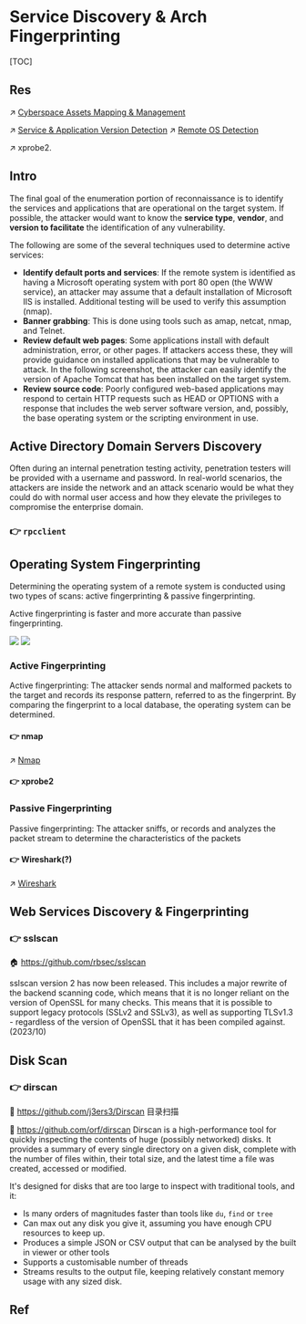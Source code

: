 # Service Discovery & Arch Fingerprinting

[TOC]



## Res
↗ [Cyberspace Assets Mapping & Management](../../../🐄%20Cyberspace%20Assets/🧨%20Cyberspace%20Assets%20Mapping%20&%20Management/Cyberspace%20Assets%20Mapping%20&%20Management.md)

↗ [Service & Application Version Detection](../../../../☠️%20Kill%20Chain%20&%20Security%20Tool%20Box/Reconnaissance%20&%20Exploration/Nmap%20Proj/⭐️%20Nmap%20Mechanisms%20&%20Network%20Scanning%20Principles/Service%20&%20Application%20Version%20Detection/Service%20&%20Application%20Version%20Detection.md)
↗ [Remote OS Detection](../../../../☠️%20Kill%20Chain%20&%20Security%20Tool%20Box/Reconnaissance%20&%20Exploration/Nmap%20Proj/⭐️%20Nmap%20Mechanisms%20&%20Network%20Scanning%20Principles/Remote%20OS%20Detection/Remote%20OS%20Detection.md)

↗ xprobe2.



## Intro
The final goal of the enumeration portion of reconnaissance is to identify the services and applications that are operational on the target system. If possible, the attacker would want to know the **service type**, **vendor**, and **version to facilitate** the identification of any vulnerability.

The following are some of the several techniques used to determine active services:
- **Identify default ports and services**: If the remote system is identified as having a Microsoft operating system with port 80 open (the WWW service), an attacker may assume that a default installation of Microsoft IIS is installed. Additional testing will be used to verify this assumption (nmap). 
- **Banner grabbing**: This is done using tools such as amap, netcat, nmap, and Telnet.
- **Review default web pages**: Some applications install with default administration, error, or other pages. If attackers access these, they will provide guidance on installed applications that may be vulnerable to attack. In the following screenshot, the attacker can easily identify the version of Apache Tomcat that has been installed on the target system.
- **Review source code**: Poorly configured web-based applications may respond to certain HTTP requests such as HEAD or OPTIONS with a response that includes the web server software version, and, possibly, the base operating system or the scripting environment in use.



## Active Directory Domain Servers Discovery
Often during an internal penetration testing activity, penetration testers will be provided with a username and password. In real-world scenarios, the attackers are inside the network and an attack scenario would be what they could do with normal user access and how they elevate the privileges to compromise the enterprise domain.

### 👉 `rpcclient`



## Operating System Fingerprinting
Determining the operating system of a remote system is conducted using two types of scans: active fingerprinting & passive fingerprinting. 

Active fingerprinting is faster and more accurate than passive fingerprinting.

![](../../../../../../../Assets/Pics/Screenshot%202023-04-01%20at%205.02.31%20PM.png)
![](../../../../../../../Assets/Pics/Screenshot%202023-04-01%20at%205.02.47%20PM.png)


### Active Fingerprinting
Active fingerprinting: The attacker sends normal and malformed packets to the target and records its response pattern, referred to as the fingerprint. By comparing the fingerprint to a local database, the operating system can be determined.
 
#### 👉 nmap
↗ [Nmap](../../../../☠️%20Kill%20Chain%20&%20Security%20Tool%20Box/Reconnaissance%20&%20Exploration/Nmap%20Proj/Nmap%20Project%20Products/Nmap.md)


#### 👉 xprobe2


### Passive Fingerprinting
Passive fingerprinting: The attacker sniffs, or records and analyzes the packet stream to determine the characteristics of the packets


#### 👉 Wireshark(?)
↗ [Wireshark](../../../../☠️%20Kill%20Chain%20&%20Security%20Tool%20Box/Reconnaissance%20&%20Exploration/📌%20OSINT%20&%20Passive%20Recon%20Tools/Packet%20Analyzing%20&%20Sniffing%20&%20Spoofing%20Tools/Wireshark/Wireshark.md)



## Web Services Discovery & Fingerprinting
### 👉 sslscan
🏠 https://github.com/rbsec/sslscan

sslscan version 2 has now been released. This includes a major rewrite of the backend scanning code, which means that it is no longer reliant on the version of OpenSSL for many checks. This means that it is possible to support legacy protocols (SSLv2 and SSLv3), as well as supporting TLSv1.3 - regardless of the version of OpenSSL that it has been compiled against. (2023/10)



## Disk Scan
### 👉 dirscan
🚧 https://github.com/j3ers3/Dirscan
目录扫描

🚧 https://github.com/orf/dirscan
Dirscan is a high-performance tool for quickly inspecting the contents of huge (possibly networked) disks. It provides a summary of every single directory on a given disk, complete with the number of files within, their total size, and the latest time a file was created, accessed or modified.

It's designed for disks that are too large to inspect with traditional tools, and it:
- Is many orders of magnitudes faster than tools like `du`, `find` or `tree`
- Can max out any disk you give it, assuming you have enough CPU resources to keep up.
- Produces a simple JSON or CSV output that can be analysed by the built in viewer or other tools
- Supports a customisable number of threads
- Streams results to the output file, keeping relatively constant memory usage with any sized disk.




## Ref

